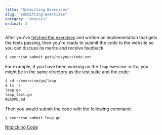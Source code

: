 ```yaml
---
title: "Submitting Exercises"
slug: "submitting-exercises"
category: "process"
ordinal: 3
---
```


After you've [fetched the exercises](/help/fetch) and written an implementation that gets the tests passing, then you're ready to submit the code to the website so you can discuss its merits and receive feedback.

```bash
$ exercism submit path/to/your/code.ext
```

For example, if you have been working on the `leap` exercise in Go, you might be in the same directory as the test suite and the code:

```bash
$ cd ~/exercism/go/leap
$ ls -1
leap.go
leap_test.go
README.md
```

Then you would submit the code with the following command:

```bash
$ exercism submit leap.go
```

<a class="secondary-button" href="nitpicking-code.html">Nitpicking Code</a>
